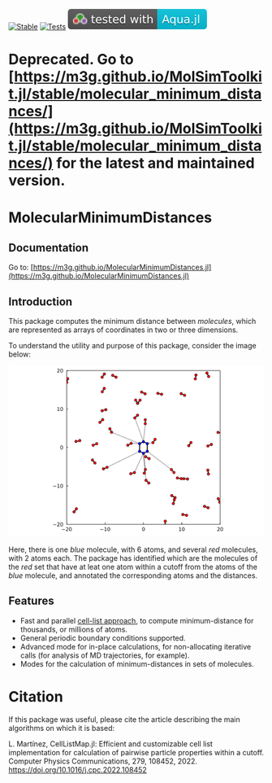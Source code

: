 [![Stable](https://img.shields.io/badge/docs-stable-blue.svg)](https://m3g.github.io/MolecularMinimumDistances.jl/stable)
[![Tests](https://img.shields.io/badge/build-passing-green)](https://github.com/m3g/MolecularMinimumDistances.jl/actions)
[![Aqua QA](https://raw.githubusercontent.com/JuliaTesting/Aqua.jl/master/badge.svg)](https://github.com/JuliaTesting/Aqua.jl)

# Deprecated. Go to [https://m3g.github.io/MolSimToolkit.jl/stable/molecular_minimum_distances/](https://m3g.github.io/MolSimToolkit.jl/stable/molecular_minimum_distances/) for the latest and maintained version.


# MolecularMinimumDistances

## Documentation

Go to: [https://m3g.github.io/MolecularMinimumDistances.jl](https://m3g.github.io/MolecularMinimumDistances.jl)

## Introduction

This package computes the minimum distance between *molecules*, which are represented as arrays of coordinates in two or three dimensions. 

To understand the utility and purpose of this package, consider the image below:

![nearest.png](/docs/src/assets/nearest.png)

Here, there is one *blue* molecule, with 6 atoms, and several *red* molecules, with 2 atoms each. The package has identified which are the molecules of the *red* set that have at leat one atom within a cutoff from the atoms of the *blue* molecule, and annotated the corresponding atoms and the distances.

## Features

- Fast and parallel [cell-list approach](https://github.com/m3g/CellListMap.jl), to compute minimum-distance for thousands, or millions of atoms. 
- General periodic boundary conditions supported. 
- Advanced mode for in-place calculations, for non-allocating iterative calls (for analysis of MD trajectories, for example).
- Modes for the calculation of minimum-distances in sets of molecules.

# Citation

If this package was useful, please cite the article describing the main
algorithms on which it is based:

L. Martínez, CellListMap.jl: Efficient and customizable cell list implementation for calculation of pairwise particle properties within a cutoff. Computer Physics Communications, 279, 108452, 2022. https://doi.org/10.1016/j.cpc.2022.108452

